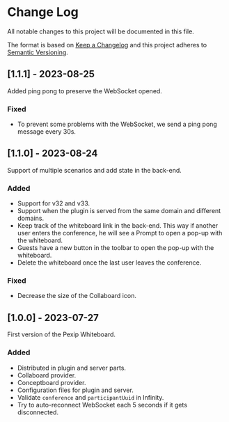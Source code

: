 # Change Log
All notable changes to this project will be documented in this file.
 
The format is based on [Keep a Changelog](http://keepachangelog.com/)
and this project adheres to [Semantic Versioning](http://semver.org/).

## [1.1.1] - 2023-08-25

Added ping pong to preserve the WebSocket opened.

### Fixed

- To prevent some problems with the WebSocket, we send a ping pong message every 30s.

## [1.1.0] - 2023-08-24

Support of multiple scenarios and add state in the back-end.

### Added

- Support for v32 and v33.
- Support when the plugin is served from the same domain and different domains.
- Keep track of the whiteboard link in the back-end. This way if another user enters the conference, he will see a Prompt to open a pop-up with the whiteboard.
- Guests have a new button in the toolbar to open the pop-up with the whiteboard.
- Delete the whiteboard once the last user leaves the conference. 

### Fixed

- Decrease the size of the Collaboard icon.

## [1.0.0] - 2023-07-27
  
First version of the Pexip Whiteboard.

### Added

- Distributed in plugin and server parts.
- Collaboard provider.
- Conceptboard provider.
- Configuration files for plugin and server.
- Validate `conference` and `participantUuid` in Infinity.
- Try to auto-reconnect WebSocket each 5 seconds if it gets disconnected. 